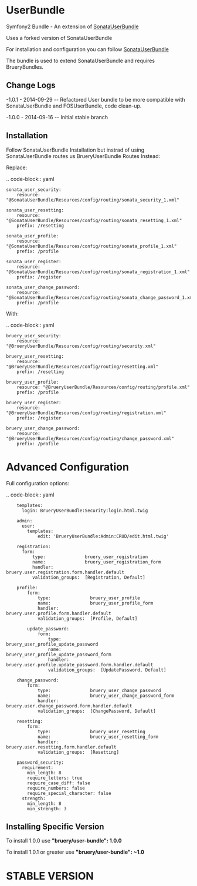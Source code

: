 UserBundle
==========

Symfony2 Bundle - An extension of [SonataUserBundle](https://github.com/sonata-project/SonataUserBundle "SonataUserBundle")

Uses a forked version of SonataUserBundle

For installation and configuration you can follow [SonataUserBundle](http://sonata-project.org/bundles/user "SonataUserBundle")

The bundle is used to extend SonataUserBundle and requires BrueryBundles.

Change Logs
-----------

-1.0.1 - 2014-09-29 -- Refactored User bundle to be more compatible with SonataUserBundle and FOSUserBundle, code clean-up.

-1.0.0 - 2014-09-16 -- Initial stable branch

Installation
------------

Follow SonataUserBundle Installation but instrad of using SonataUserBundle routes us BrueryUserBundle Routes Instead:

Replace:

.. code-block:: yaml

    sonata_user_security:
        resource: "@SonataUserBundle/Resources/config/routing/sonata_security_1.xml"

    sonata_user_resetting:
        resource: "@SonataUserBundle/Resources/config/routing/sonata_resetting_1.xml"
        prefix: /resetting

    sonata_user_profile:
        resource: "@SonataUserBundle/Resources/config/routing/sonata_profile_1.xml"
        prefix: /profile

    sonata_user_register:
        resource: "@SonataUserBundle/Resources/config/routing/sonata_registration_1.xml"
        prefix: /register

    sonata_user_change_password:
        resource: "@SonataUserBundle/Resources/config/routing/sonata_change_password_1.xml"
        prefix: /profile

With:

.. code-block:: yaml

    bruery_user_security:
        resource: "@BrueryUserBundle/Resources/config/routing/security.xml"

    bruery_user_resetting:
        resource: "@BrueryUserBundle/Resources/config/routing/resetting.xml"
        prefix: /resetting

    bruery_user_profile:
        resource: "@BrueryUserBundle/Resources/config/routing/profile.xml"
        prefix: /profile

    bruery_user_register:
        resource: "@BrueryUserBundle/Resources/config/routing/registration.xml"
        prefix: /register

    bruery_user_change_password:
        resource: "@BrueryUserBundle/Resources/config/routing/change_password.xml"
        prefix: /profile
        
Advanced Configuration
======================

Full configuration options:

.. code-block:: yaml

        templates:
          login: BrueryUserBundle:Security:login.html.twig
          
        admin:
          user:
            templates:
                edit: 'BrueryUserBundle:Admin:CRUD/edit.html.twig'
                
        registration:
          form:
              type:               bruery_user_registration
              name:               bruery_user_registration_form
              handler:            bruery.user.registration.form.handler.default
              validation_groups:  [Registration, Default]
    
        profile:
            form:
                type:               bruery_user_profile
                name:               bruery_user_profile_form
                handler:            bruery.user.profile.form.handler.default
                validation_groups:  [Profile, Default]
    
            update_password:
                form:
                    type:               bruery_user_profile_update_password
                    name:               bruery_user_profile_update_password_form
                    handler:            bruery.user.profile.update_password.form.handler.default
                    validation_groups:  [UpdatePassword, Default]
    
        change_password:
            form:
                type:               bruery_user_change_password
                name:               bruery_user_change_password_form
                handler:            bruery.user.change_password.form.handler.default
                validation_groups:  [ChangePassword, Default]
    
        resetting:
            form:
                type:               bruery_user_resetting
                name:               bruery_user_resetting_form
                handler:            bruery.user.resetting.form.handler.default
                validation_groups:  [Resetting]
    
        password_security:
          requirement:
            min_length: 8
            require_letters: true
            require_case_diff: false
            require_numbers: false
            require_special_character: false
          strength:
            min_length: 8
            min_strength: 3


Installing Specific Version
---------------------------

To install 1.0.0 use **"bruery/user-bundle": 1.0.0** 

To install 1.0.1 or greater use **"bruery/user-bundle": ~1.0** 


**STABLE VERSION**
==================
